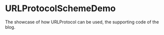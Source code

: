 # URLProtocolSchemeDemo
The showcase of how URLProtocol can be used, the supporting code of the blog.
